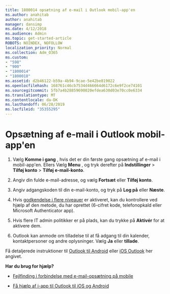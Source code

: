 ```yaml
---
title: 1800014 opsætning af e-mail i Outlook mobil-app'en
ms.author: anahitab
author: anahitab
manager: dansimp
ms.date: 4/12/2018
ms.audience: Admin
ms.topic: get-started-article
ROBOTS: NOINDEX, NOFOLLOW
localization_priority: Normal
ms.collection: Adm_O365
ms.custom:
- "598"
- "900"
- "1800014"
- "1800018"
ms.assetid: d2b46122-b59a-4b94-9cae-5e42be819022
ms.openlocfilehash: 168761c46cb7534d466664d6172c6e9f2ce74101
ms.sourcegitcommit: 5fb7a4b28859690020efdea630d03e70cc0e6334
ms.translationtype: MT
ms.contentlocale: da-DK
ms.lasthandoff: 06/28/2019
ms.locfileid: "35355295"
---
```

# <a name="set-up-email-in-the-outlook-mobile-app"></a>Opsætning af e-mail i Outlook mobil-app'en

1. Vælg **Komme i gang** , hvis det er din første gang opsætning af e-mail i mobil-app'en. Ellers Vælg **Menu** , og tryk derefter på **Indstillinger** \> **Tilføj konto** \> **Tilføj e-mail-konto**.

2. Angiv din fulde e-mail-adresse, og vælg **Fortsæt** eller **Tilføj konto**.

3. Angiv adgangskoden til din e-mail-konto, og tryk på **Log på** eller **Næste**.

4. Hvis [godkendelse i flere niveauer](https://support.office.com/article/8f0454b2-f51a-4d9c-bcde-2c48e41621c6.aspx) er aktiveret, kan du kontrollere ved hjælp af den metode, du har oprettet (6-cifret kode, telefonopkald eller Microsoft Authenticator app).

5. Hvis flere IT admin politikker er på plads, kan du trykke på **Aktivér** for at aktivere dem.

6. Outlook kan anmode om tilladelse til at få adgang til din kalender, kontaktpersoner og andre oplysninger. Vælg **Ja** eller **tillade**.

Få detaljerede instruktioner til [Outlook til Android](https://support.office.com/article/886db551-8dfa-4fd5-b835-f8e532091872.aspx) eller [iOS Outlook](https://support.office.com/article/b2de2161-cc1d-49ef-9ef9-81acd1c8e234.aspx) her angivet.
  
 **Har du brug for hjælp?**
  
- [Fejlfinding i forbindelse med e-mail-opsætning på mobile](https://support.office.com/article/a264ef01-9c88-48fb-9285-7017e4f31f02.aspx)

- [Få hjælp af i-app til Outlook til iOS og Android](https://support.office.com/article/218a22d1-9fa5-4889-b689-de1c63493243.aspx#ID0EAABAAA=Contact_Support)
